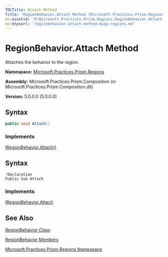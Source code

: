 ```yaml
---
TOCTitle: Attach Method
Title: 'RegionBehavior.Attach Method (Microsoft.Practices.Prism.Regions)'
ms:assetid: 'M:Microsoft.Practices.Prism.Regions.RegionBehavior.Attach'
ms:mtpsurl: 'regionbehavior-attach-method-mspp-regions.md'
---
```



# RegionBehavior.Attach Method

Attaches the behavior to the region.

**Namespace:** [Microsoft.Practices.Prism.Regions](/patterns-practices/reference/mspp-regions-namespace)

**Assembly:** Microsoft.Practices.Prism.Composition (in Microsoft.Practices.Prism.Composition.dll)

**Version:** 5.0.0.0 (5.0.0.0)


## Syntax
~~~C#
public void Attach()
~~~
### Implements

[IRegionBehavior.Attach()](/patterns-practices/reference/iregionbehavior-attach-method-mspp-regions)

## Syntax
~~~VB
'Declaration
Public Sub Attach
~~~
### Implements

[IRegionBehavior.Attach](/patterns-practices/reference/iregionbehavior-attach-method-mspp-regions)

## See Also

[RegionBehavior Class](/patterns-practices/reference/regionbehavior-class-mspp-regions)

[RegionBehavior Members](/patterns-practices/reference/regionbehavior-members-mspp-regions)

[Microsoft.Practices.Prism.Regions Namespace](/patterns-practices/reference/mspp-regions-namespace)
